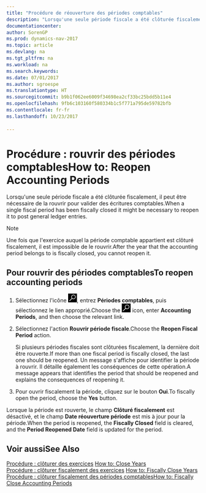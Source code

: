 ```yaml
---
title: "Procédure de réouverture des périodes comptables"
description: "Lorsqu'une seule période fiscale a été clôturée fiscalement, il peut être nécessaire de la rouvrir pour valider des écritures comptables."
documentationcenter: 
author: SorenGP
ms.prod: dynamics-nav-2017
ms.topic: article
ms.devlang: na
ms.tgt_pltfrm: na
ms.workload: na
ms.search.keywords: 
ms.date: 07/01/2017
ms.author: sgroespe
ms.translationtype: HT
ms.sourcegitcommit: b9b1f062ee6009f34698ea2cf33bc25bdd5b11e4
ms.openlocfilehash: 9fb6c103160f580334b1c5f771a795de59782bfb
ms.contentlocale: fr-fr
ms.lasthandoff: 10/23/2017

---
```

# <a name="how-to-reopen-accounting-periods"></a><span data-ttu-id="699eb-103">Procédure : rouvrir des périodes comptables</span><span class="sxs-lookup"><span data-stu-id="699eb-103">How to: Reopen Accounting Periods</span></span>
<span data-ttu-id="699eb-104">Lorsqu'une seule période fiscale a été clôturée fiscalement, il peut être nécessaire de la rouvrir pour valider des écritures comptables.</span><span class="sxs-lookup"><span data-stu-id="699eb-104">When a single fiscal period has been fiscally closed it might be necessary to reopen it to post general ledger entries.</span></span>  

> [!NOTE]  
>  <span data-ttu-id="699eb-105">Une fois que l'exercice auquel la période comptable appartient est clôturé fiscalement, il est impossible de le rouvrir.</span><span class="sxs-lookup"><span data-stu-id="699eb-105">After the year that the accounting period belongs to is fiscally closed, you cannot reopen it.</span></span>  

## <a name="to-reopen-accounting-periods"></a><span data-ttu-id="699eb-106">Pour rouvrir des périodes comptables</span><span class="sxs-lookup"><span data-stu-id="699eb-106">To reopen accounting periods</span></span>  

1.  <span data-ttu-id="699eb-107">Sélectionnez l'icône ![Page ou état pour la recherche](../../media/ui-search/search_small.png "Page ou état pour la recherche"), entrez **Périodes comptables**, puis sélectionnez le lien approprié.</span><span class="sxs-lookup"><span data-stu-id="699eb-107">Choose the ![Search for Page or Report](../../media/ui-search/search_small.png "Search for Page or Report icon") icon, enter **Accounting Periods**, and then choose the relevant link.</span></span>  
2.  <span data-ttu-id="699eb-108">Sélectionnez l'action **Rouvrir période fiscale**.</span><span class="sxs-lookup"><span data-stu-id="699eb-108">Choose the **Reopen Fiscal Period** action.</span></span>  

    <span data-ttu-id="699eb-109">Si plusieurs périodes fiscales sont clôturées fiscalement, la dernière doit être rouverte.</span><span class="sxs-lookup"><span data-stu-id="699eb-109">If more than one fiscal period is fiscally closed, the last one should be reopened.</span></span> <span data-ttu-id="699eb-110">Un message s'affiche pour identifier la période à rouvrir. Il détaille également les conséquences de cette opération.</span><span class="sxs-lookup"><span data-stu-id="699eb-110">A message appears that identifies the period that should be reopened and explains the consequences of reopening it.</span></span>  

3.  <span data-ttu-id="699eb-111">Pour ouvrir fiscalement la période, cliquez sur le bouton **Oui**.</span><span class="sxs-lookup"><span data-stu-id="699eb-111">To fiscally open the period, choose the **Yes** button.</span></span>  

<span data-ttu-id="699eb-112">Lorsque la période est rouverte, le champ **Clôturé fiscalement** est désactivé, et le champ **Date réouverture période** est mis à jour pour la période.</span><span class="sxs-lookup"><span data-stu-id="699eb-112">When the period is reopened, the **Fiscally Closed** field is cleared, and the **Period Reopened Date** field is updated for the period.</span></span>  

## <a name="see-also"></a><span data-ttu-id="699eb-113">Voir aussi</span><span class="sxs-lookup"><span data-stu-id="699eb-113">See Also</span></span>  
 <span data-ttu-id="699eb-114">[Procédure : clôturer des exercices](how-to-close-years.md) </span><span class="sxs-lookup"><span data-stu-id="699eb-114">[How to: Close Years](how-to-close-years.md) </span></span>  
 <span data-ttu-id="699eb-115">[Procédure : clôturer fiscalement des exercices](how-to-fiscally-close-years.md) </span><span class="sxs-lookup"><span data-stu-id="699eb-115">[How to: Fiscally Close Years](how-to-fiscally-close-years.md) </span></span>  
 [<span data-ttu-id="699eb-116">Procédure : clôturer fiscalement des périodes comptables</span><span class="sxs-lookup"><span data-stu-id="699eb-116">How to: Fiscally Close Accounting Periods</span></span>](how-to-fiscally-close-accounting-periods.md)

